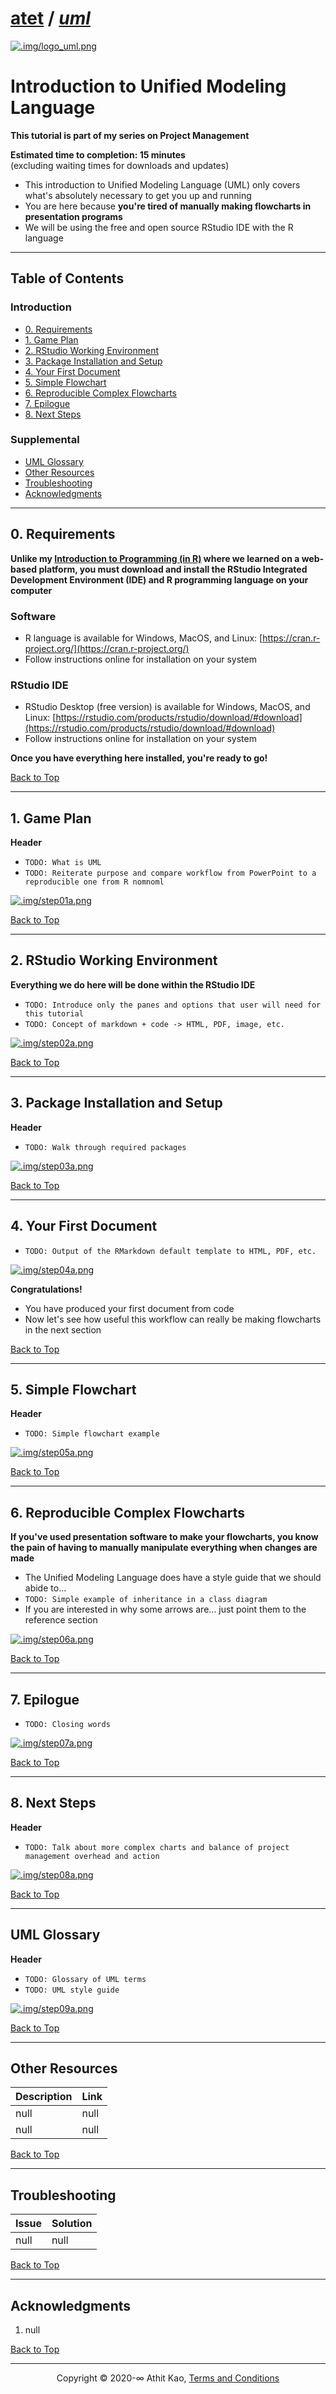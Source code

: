 # [atet](https://github.com/atet) / [**_uml_**](https://github.com/atet/uml?tab=readme-ov-file#atet--uml)

[![.img/logo_uml.png](.img/logo_uml.png)](#nolink)

# Introduction to Unified Modeling Language

**This tutorial is part of my series on Project Management**

**Estimated time to completion: 15 minutes**<br>(excluding waiting times for downloads and updates)

* This introduction to Unified Modeling Language (UML) only covers what's absolutely necessary to get you up and running
* You are here because **you're tired of manually making flowcharts in presentation programs**
* We will be using the free and open source RStudio IDE with the R language

--------------------------------------------------------------------------------------------------

## Table of Contents

### Introduction

* [0. Requirements](#0-requirements)
* [1. Game Plan](#1-game-plan)
* [2. RStudio Working Environment](#2-rstudio-working-environment)
* [3. Package Installation and Setup](#3-package-installation-and-setup)
* [4. Your First Document](#4-your-first-document)
* [5. Simple Flowchart](#5-simple-flowchart)
* [6. Reproducible Complex Flowcharts](#6-reproducible-complex-flowcharts)
* [7. Epilogue](#7-epilogue)
* [8. Next Steps](#8-next-steps)

### Supplemental

* [UML Glossary](#uml-glossary)
* [Other Resources](#other-resources)
* [Troubleshooting](#troubleshooting)
* [Acknowledgments](#acknowledgments)

--------------------------------------------------------------------------------------------------

## 0. Requirements

**Unlike my [Introduction to Programming (in R)](https://github.com/atet/programming?tab=readme-ov-file#atet--programming) where we learned on a web-based platform, you must download and install the RStudio Integrated Development Environment (IDE) and R programming language on your computer**

### Software

* R language is available for Windows, MacOS, and Linux: [https://cran.r-project.org/](https://cran.r-project.org/)
* Follow instructions online for installation on your system

### RStudio IDE

* RStudio Desktop (free version) is available for Windows, MacOS, and Linux: [https://rstudio.com/products/rstudio/download/#download](https://rstudio.com/products/rstudio/download/#download)
* Follow instructions online for installation on your system

**Once you have everything here installed, you're ready to go!**

[Back to Top](#table-of-contents)

--------------------------------------------------------------------------------------------------

## 1. Game Plan

**Header**

* `TODO: What is UML`
* `TODO: Reiterate purpose and compare workflow from PowerPoint to a reproducible one from R nomnoml`

[![.img/step01a.png](.img/step01a.png)](#nolink)

[Back to Top](#table-of-contents)

--------------------------------------------------------------------------------------------------

## 2. RStudio Working Environment

**Everything we do here will be done within the RStudio IDE**

* `TODO: Introduce only the panes and options that user will need for this tutorial`
* `TODO: Concept of markdown + code -> HTML, PDF, image, etc.`

[![.img/step02a.png](.img/step02a.png)](#nolink)

[Back to Top](#table-of-contents)

--------------------------------------------------------------------------------------------------

## 3. Package Installation and Setup

**Header**

* `TODO: Walk through required packages`

[![.img/step03a.png](.img/step03a.png)](#nolink)

[Back to Top](#table-of-contents)

--------------------------------------------------------------------------------------------------

## 4. Your First Document

* `TODO: Output of the RMarkdown default template to HTML, PDF, etc.`

[![.img/step04a.png](.img/step04a.png)](#nolink)

**Congratulations!**

* You have produced your first document from code
* Now let's see how useful this workflow can really be making flowcharts in the next section

[Back to Top](#table-of-contents)

--------------------------------------------------------------------------------------------------

## 5. Simple Flowchart

**Header**

* `TODO: Simple flowchart example`

[![.img/step05a.png](.img/step05a.png)](#nolink)

[Back to Top](#table-of-contents)

--------------------------------------------------------------------------------------------------

## 6. Reproducible Complex Flowcharts

**If you've used presentation software to make your flowcharts, you know the pain of having to manually manipulate everything when changes are made**

* The Unified Modeling Language does have a style guide that we should abide to...
* `TODO: Simple example of inheritance in a class diagram`
* If you are interested in why some arrows are... just point them to the reference section

[![.img/step06a.png](.img/step06a.png)](#nolink)

[Back to Top](#table-of-contents)

--------------------------------------------------------------------------------------------------

## 7. Epilogue

* `TODO: Closing words`

[![.img/step07a.png](.img/step07a.png)](#nolink)

[Back to Top](#table-of-contents)

--------------------------------------------------------------------------------------------------

## 8. Next Steps

**Header**

* `TODO: Talk about more complex charts and balance of project management overhead and action`

[![.img/step08a.png](.img/step08a.png)](#nolink)

[Back to Top](#table-of-contents)

--------------------------------------------------------------------------------------------------

## UML Glossary

**Header**

* `TODO: Glossary of UML terms`
* `TODO: UML style guide`

[![.img/step09a.png](.img/step09a.png)](#nolink)

[Back to Top](#table-of-contents)

--------------------------------------------------------------------------------------------------

## Other Resources

Description | Link
--- | ---
null | null
null | null

[Back to Top](#table-of-contents)

--------------------------------------------------------------------------------------------------

## Troubleshooting

Issue | Solution
--- | ---
null | null

[Back to Top](#table-of-contents)

--------------------------------------------------------------------------------------------------

## Acknowledgments

1. null

[Back to Top](#table-of-contents)

--------------------------------------------------------------------------------------------------

<p align="center">Copyright © 2020-∞ Athit Kao, <a href="http://www.athitkao.com/tos.html" target="_blank">Terms and Conditions</a></p>
